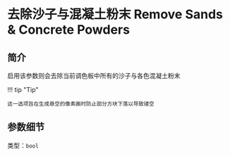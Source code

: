 # 去除沙子与混凝土粉末 Remove Sands & Concrete Powders

## 简介
启用该参数则会去除当前调色板中所有的沙子与各色混凝土粉末


!!! tip "Tip"

    这一选项旨在生成悬空的像素画时防止部分方块下落以导致镂空

## 参数细节
类型：`bool`